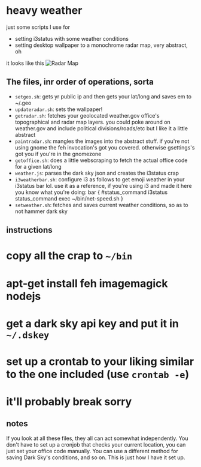 heavy weather
=============

just some scripts I use for
* setting i3status with some weather conditions
* setting desktop wallpaper to a monochrome radar map, very abstract, oh

it looks like this
![Radar Map](https://s3-us-east-2.amazonaws.com/cgagraphics-mastodon/media_attachments/files/000/028/316/original/e76bc7cb2728942b.png)

The files, inr order of operations, sorta
-----------------------------------------
* `setgeo.sh`: gets yr public ip and then gets your lat/long and saves em to ~/.geo
* `updateradar.sh`: sets the wallpaper!
* `getradar.sh`: fetches your geolocated weather.gov office's topographical and radar map layers. you could poke around on weather.gov and include political divisions/roads/etc but I like it a little abstract
* `paintradar.sh`: mangles the images into the abstract stuff. if you're not using gnome the feh invocation's got you covered. otherwise gsettings's got you if you're in the gnomezone
* `getoffice.sh`: does a little webscraping to fetch the actual office code for a given lat/long
* `weather.js`: parses the dark sky json and creates the i3status crap
* `i3weatherbar.sh`: configure i3 as follows to get emoji weather in your i3status bar lol. use it as a reference, if you're using i3 and made it here you know what you're doing:
    bar {
            #status_command i3status
            status_command exec ~/bin/net-speed.sh
    }
* `setweather.sh`: fetches and saves current weather conditions, so as to not hammer dark sky

instructions
------------

# copy all the crap to `~/bin`
# apt-get install feh imagemagick nodejs
# get a dark sky api key and put it in `~/.dskey`
# set up a crontab to your liking similar to the one included (use `crontab -e`)
# it'll probably break sorry

notes
-----

If you look at all these files, they all can act somewhat independently. You don't have
to set up a cronjob that checks your current location, you can just set your office code
manually. You can use a different method for saving Dark Sky's conditions, and so on. This
is just how I have it set up.
